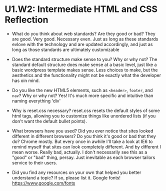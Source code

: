 # U1.W2: Intermediate HTML and CSS Reflection

* What do you think about web standards? Are they good or bad?
  They are good. Very good. Necessary even. Just as long as these standards evlove with the technology and are updated accordingly, and just as long as those standards are ultimately customizable

* Does the standard structure make sense to you? Why or why not?
  The standard default structure does make sense at a basic level, just like a basic wordpress template makes sense. Less choices to make, but the aesthetics and the functionality might not be exactly what the developer has oin mind. 

* Do you like the new HTML5 elements, such as `<header>`, `footer`, and `nav`? Why or why not?
  Yes! It's much more specific and intuitive than naming everything 'div'

* Why is reset.css necessary?
  reset.css resets the default styles of some html tags, allowing you to customize things like unordered lists (if you don't want the default bullet points). 
   
* What browsers have you used? Did you ever notice that sites looked different in different browsers? Do you think it's good or bad that they do?
   Chrome mostly. But every once in awhile I'll take a look at IE6 to remind myself that sites can look completely different. And by different I mean worse. Really bad, actually. I don't necessarily see this as a "good" or "bad" thing, persay. Just inevitable as each browser tailors service to their users.

* Did you find any resources on your own that helped you better understand a topic? If so, please list it.
    Google fonts! https://www.google.com/fonts